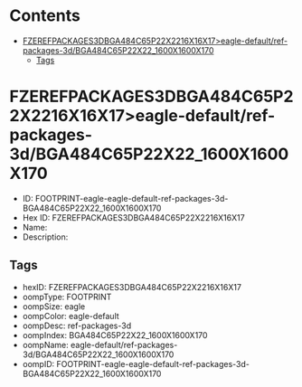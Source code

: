 



Contents
========

* [FZEREFPACKAGES3DBGA484C65P22X2216X16X17>eagle-default/ref-packages-3d/BGA484C65P22X22_1600X1600X170](#fzerefpackages3dbga484c65p22x2216x16x17eagle-defaultref-packages-3dbga484c65p22x22_1600x1600x170)
	* [Tags](#tags)

# FZEREFPACKAGES3DBGA484C65P22X2216X16X17>eagle-default/ref-packages-3d/BGA484C65P22X22_1600X1600X170

- ID: FOOTPRINT-eagle-eagle-default-ref-packages-3d-BGA484C65P22X22_1600X1600X170
- Hex ID: FZEREFPACKAGES3DBGA484C65P22X2216X16X17
- Name: 
- Description: 

## Tags

- hexID: FZEREFPACKAGES3DBGA484C65P22X2216X16X17
- oompType: FOOTPRINT
- oompSize: eagle
- oompColor: eagle-default
- oompDesc: ref-packages-3d
- oompIndex: BGA484C65P22X22_1600X1600X170
- oompName: eagle-default/ref-packages-3d/BGA484C65P22X22_1600X1600X170
- oompID: FOOTPRINT-eagle-eagle-default-ref-packages-3d-BGA484C65P22X22_1600X1600X170
